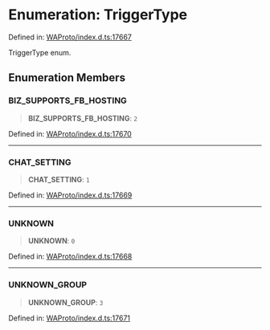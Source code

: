 # Enumeration: TriggerType

Defined in: [WAProto/index.d.ts:17667](https://github.com/Fokusdotid/bail/blob/3bcafd64e13ba51a595ace0ee7bd2c9c52ab1814/WAProto/index.d.ts#L17667)

TriggerType enum.

## Enumeration Members

### BIZ\_SUPPORTS\_FB\_HOSTING

> **BIZ\_SUPPORTS\_FB\_HOSTING**: `2`

Defined in: [WAProto/index.d.ts:17670](https://github.com/Fokusdotid/bail/blob/3bcafd64e13ba51a595ace0ee7bd2c9c52ab1814/WAProto/index.d.ts#L17670)

***

### CHAT\_SETTING

> **CHAT\_SETTING**: `1`

Defined in: [WAProto/index.d.ts:17669](https://github.com/Fokusdotid/bail/blob/3bcafd64e13ba51a595ace0ee7bd2c9c52ab1814/WAProto/index.d.ts#L17669)

***

### UNKNOWN

> **UNKNOWN**: `0`

Defined in: [WAProto/index.d.ts:17668](https://github.com/Fokusdotid/bail/blob/3bcafd64e13ba51a595ace0ee7bd2c9c52ab1814/WAProto/index.d.ts#L17668)

***

### UNKNOWN\_GROUP

> **UNKNOWN\_GROUP**: `3`

Defined in: [WAProto/index.d.ts:17671](https://github.com/Fokusdotid/bail/blob/3bcafd64e13ba51a595ace0ee7bd2c9c52ab1814/WAProto/index.d.ts#L17671)
